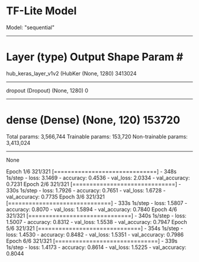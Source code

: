 # TF-Lite Model
Model: "sequential"
_________________________________________________________________
Layer (type)                 Output Shape              Param #   
=================================================================
hub_keras_layer_v1v2 (HubKer (None, 1280)              3413024   
_________________________________________________________________
dropout (Dropout)            (None, 1280)              0         
_________________________________________________________________
dense (Dense)                (None, 120)               153720    
=================================================================
Total params: 3,566,744
Trainable params: 153,720
Non-trainable params: 3,413,024
_________________________________________________________________
None

Epoch 1/6
321/321 [==============================] - 348s 1s/step - loss: 3.1469 - accuracy: 0.4536 - val_loss: 2.0334 - val_accuracy: 0.7231
Epoch 2/6
321/321 [==============================] - 330s 1s/step - loss: 1.7926 - accuracy: 0.7651 - val_loss: 1.6728 - val_accuracy: 0.7735
Epoch 3/6
321/321 [==============================] - 333s 1s/step - loss: 1.5807 - accuracy: 0.8070 - val_loss: 1.5894 - val_accuracy: 0.7840
Epoch 4/6
321/321 [==============================] - 340s 1s/step - loss: 1.5007 - accuracy: 0.8312 - val_loss: 1.5538 - val_accuracy: 0.7947
Epoch 5/6
321/321 [==============================] - 354s 1s/step - loss: 1.4530 - accuracy: 0.8482 - val_loss: 1.5351 - val_accuracy: 0.7986
Epoch 6/6
321/321 [==============================] - 339s 1s/step - loss: 1.4173 - accuracy: 0.8614 - val_loss: 1.5225 - val_accuracy: 0.8044